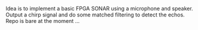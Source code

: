 Idea is to implement a basic FPGA SONAR using a microphone and speaker. Output a chirp signal and do some matched filtering to detect the echos. Repo is bare at the moment ...
